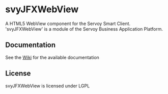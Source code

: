 svyJFXWebView
=============

A HTML5 WebView component for the Servoy Smart Client. 'svyJFXWebView' is a module of the Servoy Business Application Platform.


Documentation
-------------
See the [Wiki](https://github.com/Servoy/svyUtils/wiki) for the available documentation


License
-------
svyJFXWebView is licensed under LGPL
